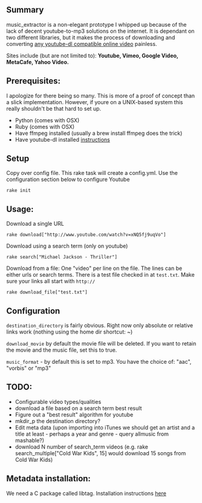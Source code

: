 ## Summary

music_extractor is a non-elegant prototype I whipped up because of the lack of decent youtube-to-mp3 solutions on the internet. It is dependant on two different libraries, but it makes the process of downloading and converting [any youtube-dl compatible online video](http://rg3.github.com/youtube-dl/documentation.html#d4) painless. 

Sites include (but are not limited to): **Youtube, Vimeo, Google Video, MetaCafe, Yahoo Video.**

## Prerequisites:

I apologize for there being so many. This is more of a proof of concept than a slick implementation. However, if youre on a UNIX-based system this really shouldn't be that hard to set up.

* Python (comes with OSX)
* Ruby (comes with OSX)
* Have ffmpeg installed (usually a brew install ffmpeg does the trick)
* Have youtube-dl installed [instructions](http://rg3.github.com/youtube-dl/)

## Setup

Copy over config file. This rake task will create a config.yml. Use the configuration section below to configure Youtube
	
	rake init

## Usage:

Download a single URL

	rake download["http://www.youtube.com/watch?v=xNQ5fj9uqVo"]
	
Download using a search term (only on youtube)

	rake search["Michael Jackson - Thriller"]
	
Download from a file: One "video" per line on the file. The lines can be either urls or search terms. There is a test file checked in at `test.txt`. Make sure your links all start with `http://`

	rake download_file["test.txt"]


## Configuration

`destination_directory` is fairly obvious. Right now only absolute or relative links work (nothing using the home dir shortcut: ~)

`download_movie` by default the movie file will be deleted. If you want to retain the movie and the music file, set this to true.

`music_format` - by default this is set to mp3. You have the choice of: "aac", "vorbis" or "mp3"

## TODO:

* Configurable video types/qualities
* download a file based on a search term best result
* Figure out a "best result" algorithm for youtube
* mkdir_p the destination directory?
* Edit meta data (upon importing into iTunes we should get an artist and a title at least - perhaps a year and genre - query allmusic from mashable?)
* download N number of search_term videos (e.g. rake search_multiple["Cold War Kids", 15] would download 15 songs from Cold War Kids)

## Metadata installation:

We need a C package called libtag. Installation instructions [here](https://github.com/robinst/taglib-ruby)


